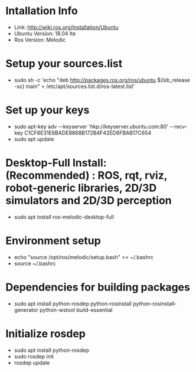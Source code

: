 # Intallation Info
 - Link: http://wiki.ros.org/Installation/Ubuntu
 - Ubuntu Version: 18.04 lte
 - Ros Version: Melodic
#
# Setup your sources.list
- sudo sh -c 'echo "deb http://packages.ros.org/ros/ubuntu $(lsb_release -sc) main" > /etc/apt/sources.list.d/ros-latest.list'

# Set up your keys
- sudo apt-key adv --keyserver 'hkp://keyserver.ubuntu.com:80' --recv-key C1CF6E31E6BADE8868B172B4F42ED6FBAB17C654
- sudo apt update

# Desktop-Full Install: (Recommended) : ROS, rqt, rviz, robot-generic libraries, 2D/3D simulators and 2D/3D perception
- sudo apt install ros-melodic-desktop-full

# Environment setup
- echo "source /opt/ros/melodic/setup.bash" >> ~/.bashrc
- source ~/.bashrc
# Dependencies for building packages
- sudo apt install python-rosdep python-rosinstall python-rosinstall-generator python-wstool build-essential

# Initialize rosdep
- sudo apt install python-rosdep
- sudo rosdep init
- rosdep update
